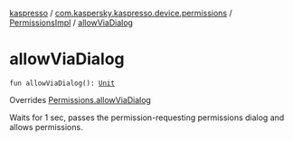 [kaspresso](../../index.md) / [com.kaspersky.kaspresso.device.permissions](../index.md) / [PermissionsImpl](index.md) / [allowViaDialog](./allow-via-dialog.md)

# allowViaDialog

`fun allowViaDialog(): `[`Unit`](https://kotlinlang.org/api/latest/jvm/stdlib/kotlin/-unit/index.html)

Overrides [Permissions.allowViaDialog](../-permissions/allow-via-dialog.md)

Waits for 1 sec, passes the permission-requesting permissions dialog and allows permissions.

